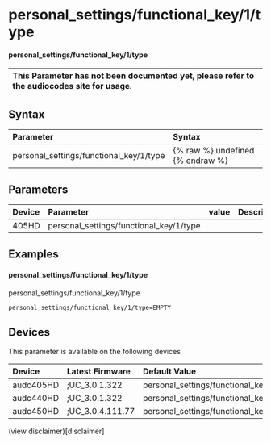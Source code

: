 ﻿---
description: personal_settings/functional_key/1/type
search: false
---

# personal_settings/functional_key/1/type

#### personal_settings/functional_key/1/type


| This Parameter has not been documented yet, please refer to the audiocodes site for usage.  |
| :--- |

## Syntax
| Parameter | Syntax |
| :--- | :--- |
|personal_settings/functional_key/1/type | {% raw %} undefined {% endraw %} |

## Parameters
|Device|Parameter|value|Description|
|:---|:---|:---|:---|
| 405HD | personal_settings/functional_key/1/type |  |  |

## Examples
#### personal_settings/functional_key/1/type

personal_settings/functional_key/1/type

```
personal_settings/functional_key/1/type=EMPTY
```

## Devices
This parameter is available on the following devices

| Device | Latest Firmware | Default Value |
|:---|:---|:---|
| audc405HD | ;UC_3.0.1.322 | personal_settings/functional_key/1/type=EMPTY 
| audc440HD | ;UC_3.0.1.322 | personal_settings/functional_key/1/type=EMPTY 
| audc450HD | ;UC_3.0.4.111.77 | personal_settings/functional_key/1/type=EMPTY 

(view disclaimer)[disclaimer]
